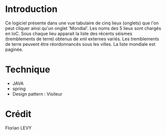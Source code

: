 # Introduction 

Ce logiciel présente dans une vue tabulaire de cinq lieux (onglets) que l'on peut cliquer ainsi qu'un onglet 'Mondial'. Les noms des 5 lieux sont chargés en IoC. 
Sous chaque lieu apparait la liste des récents séismes (tremblements de terre) obtenus de xml externes variés. Les tremblements de terre peuvent être réordonnancés sous les villes. La liste mondiale est paginée.

# Technique

* JAVA
* spring
* Design pattern : Visiteur

# Crédit 

Florian LEVY
